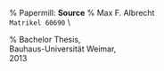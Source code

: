 % Papermill: **Source**
% Max F. Albrecht \
  `Matrikel 60690` \
  
% Bachelor Thesis, \
  Bauhaus-Universität Weimar, \
  2013
